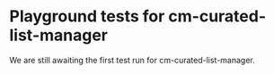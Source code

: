 # Playground tests for cm-curated-list-manager
We are still awaiting the first test run for cm-curated-list-manager.
